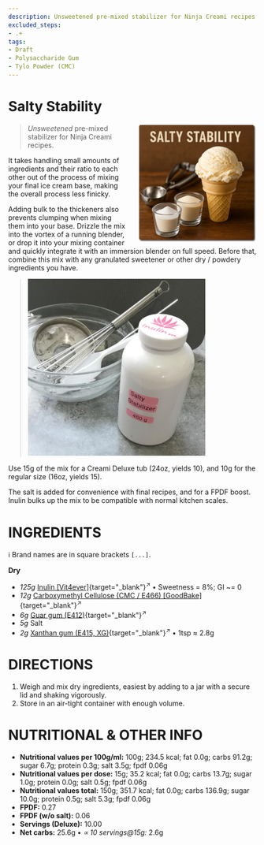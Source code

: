 ```yaml
---
description: Unsweetened pre-mixed stabilizer for Ninja Creami recipes.
excluded_steps:
- .+
tags:
- Draft
- Polysaccharide Gum
- Tylo Powder (CMC)
---
```

# Salty Stability
<img style="float: right; margin-left: 1.5em;" width=240 alt="Logo" src="logo-salty-stability.webp" />

> *Unsweetened* pre-mixed stabilizer for Ninja Creami recipes.

It takes handling small amounts of ingredients and their ratio to each other
out of the process of mixing your final ice cream base,
making the overall process less finicky.

Adding bulk to the thickeners also prevents clumping when mixing them into your base.
Drizzle the mix into the vortex of a running blender,
or drop it into your mixing container and quickly integrate it with an immersion blender on full speed.
Before that, combine this mix with any granulated sweetener or other dry / powdery ingredients you have.

> <img width=360 alt="Container with blended mix" src="Salty-Stabilizer_2025-07-14.jpg" class="zoomable" />

Use 15g of the mix for a Creami Deluxe tub (24oz, yields 10),
and 10g for the regular size (16oz, yields 15).

The salt is added for convenience with final recipes,
and for a FPDF boost. Inulin bulks up the mix to be compatible with normal kitchen scales.

# INGREDIENTS

ℹ️ Brand names are in square brackets `[...]`.

**Dry**

  - _125g_ [Inulin \[Vit4ever\]](/ice-creamery/info/ingredients/#inulin){target="_blank"}<sup>↗</sup> • Sweetness = 8%; GI ~= 0
  - _12g_ [Carboxymethyl Cellulose (CMC / E466) \[GoodBake\]](/ice-creamery/info/ingredients/#carboxymethyl-cellulose-cmc-e466){target="_blank"}<sup>↗</sup>
  - _6g_ [Guar gum (E412)](/ice-creamery/info/ingredients/#guar-gum-e412){target="_blank"}<sup>↗</sup>
  - _5g_ Salt
  - _2g_ [Xanthan gum (E415, XG)](/ice-creamery/info/ingredients/#xanthan-gum-xg-e415){target="_blank"}<sup>↗</sup> • 1tsp ≈ 2.8g

# DIRECTIONS

 1. Weigh and mix dry ingredients, easiest by adding to a jar with a secure lid and shaking vigorously.
 1. Store in an air-tight container with enough volume.

# NUTRITIONAL & OTHER INFO
- **Nutritional values per 100g/ml:** 100g; 234.5 kcal; fat 0.0g; carbs 91.2g; sugar 6.7g; protein 0.3g; salt 3.5g; fpdf 0.06g
- **Nutritional values per dose:** 15g; 35.2 kcal; fat 0.0g; carbs 13.7g; sugar 1.0g; protein 0.0g; salt 0.5g; fpdf 0.06g
- **Nutritional values total:** 150g; 351.7 kcal; fat 0.0g; carbs 136.9g; sugar 10.0g; protein 0.5g; salt 5.3g; fpdf 0.06g
- **FPDF:** 0.27
- **FPDF (w/o salt):** 0.06
- **Servings (Deluxe):** 10.00
- **Net carbs:** 25.6g • *∝ 10 servings@15g:* 2.6g
